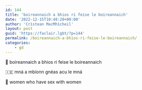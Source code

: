 ```yaml
---
id: 144
title: 'boireannaich a bhios ri feise le boireannaich'
date: '2022-12-15T10:48:20+00:00'
author: 'Crìstean MacMhìcheil'
layout: post
guid: 'https://faclair.lgbt/?p=144'
permalink: /boireannaich-a-bhios-ri-feise-le-boireannaich/
categories:
    - gd
---
```


&#x1f3f4;&#xe0067;&#xe0062;&#xe0073;&#xe0063;&#xe0074;&#xe007f; boireannaich a bhios ri feise le boireannaich

&#x1f1ee;&#x1f1ea; mná a mbíonn gnéas acu le mná

&#x1f3f4;&#xe0067;&#xe0062;&#xe0065;&#xe006e;&#xe0067;&#xe007f; women who have sex with women
